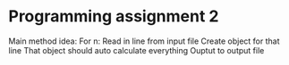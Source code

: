 # Programming assignment 2

Main method idea:
    For n:
        Read in line from input file
        Create object for that line
        That object should auto calculate everything
        Ouptut to output file